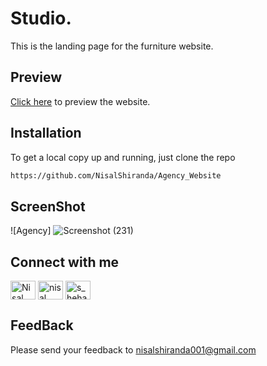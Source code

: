 # Studio.
This is the landing page for the furniture website. 
## Preview
<a href='https://nisalshiranda.github.io/Agency_Website/'>Click here</a> to preview the website.

## Installation
To get a local copy up and running, just clone the repo
```bash
https://github.com/NisalShiranda/Agency_Website
```
## ScreenShot

![Agency]
![Screenshot (231)](https://github.com/NisalShiranda/Agency_Website/assets/112365420/41be6202-b3df-4686-8ce9-5f68d6323c81)





## Connect with me
<p align="left">
<a href="https://www.linkedin.com/in/nisal-shiranda-229a63218/" target="blank"><img align="center" src="https://raw.githubusercontent.com/rahuldkjain/github-profile-readme-generator/master/src/images/icons/Social/linked-in-alt.svg" alt="Nisal Shiranda" height="30" width="40" /></a>
<a href="https://www.facebook.com/nisal.shiranda/" target="blank"><img align="center" src="https://raw.githubusercontent.com/rahuldkjain/github-profile-readme-generator/master/src/images/icons/Social/facebook.svg" alt="nisal shiranda" height="30" width="40" /></a>
<a href="https://www.instagram.com/_nixzaa_/" target="blank"><img align="center" src="https://raw.githubusercontent.com/rahuldkjain/github-profile-readme-generator/master/src/images/icons/Social/instagram.svg" alt="s_heha_n" height="30" width="40" /></a>
</p>

## FeedBack
Please send your feedback to nisalshiranda001@gmail.com
 

